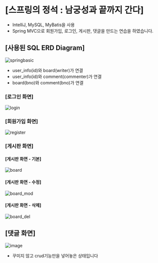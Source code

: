 # [스프링의 정석 : 남궁성과 끝까지 간다]

- IntelliJ, MySQL, MyBatis을 사용
- Spring MVC으로 회원가입, 로그인, 게시판, 댓글을 만드는 연습을 하였습니다.

## [사용된 SQL ERD Diagram]

![springbasic](https://user-images.githubusercontent.com/96456838/182907928-f6cc990e-b296-4c15-9b51-8f6fd3ee15c4.png)


- user_info(id)와 board(writer)가 연결
- user_info(id)와 comment(commenter)가 연결
- board(bno)와 comment(bno)가 연결

### [로그인 화면]
![login](https://user-images.githubusercontent.com/96456838/182909500-c8868771-ce76-4455-98cc-bc9c3387a1b1.png)


### [회원가입 화면]
![register](https://user-images.githubusercontent.com/96456838/182910037-f3ea7670-67d8-41db-a386-fb3aa6c7622f.png)

### [게시판 화면]
#### [게시판 화면 - 기본]
![board](https://user-images.githubusercontent.com/96456838/182910920-65321feb-3cdd-4a62-b8c5-4667b0a78c61.png)

#### [게시판 화면 - 수정]
![board_mod](https://user-images.githubusercontent.com/96456838/182910957-a290edf1-566d-4a37-a35a-0d55e1136205.png)

#### [게시판 화면 - 삭제]
![board_del](https://user-images.githubusercontent.com/96456838/182910982-dfb32b1f-9aae-4fd5-9229-12bbca12cb27.png)

## [댓글 화면]
![image](https://user-images.githubusercontent.com/96456838/182912447-2c828fc0-5406-4709-ab1b-0819d9c0ad07.png)

- 꾸미지 않고 crud기능만을 넣어놓은 상태입니다
